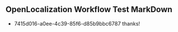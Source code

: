 ## OpenLocalization Workflow Test MarkDown
* 7415d016-a0ee-4c39-85f6-d85b9bbc6787 thanks!

<!--HONumber=Sep16_HO1-->


